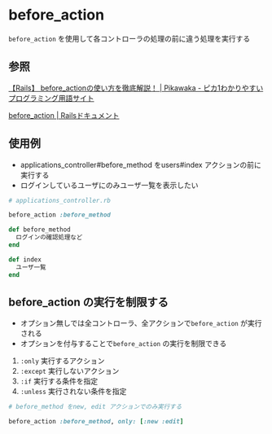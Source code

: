 # before_action

`before_action` を使用して各コントローラの処理の前に違う処理を実行する

## 参照

[【Rails】 before\_actionの使い方を徹底解説！ \| Pikawaka \- ピカ1わかりやすいプログラミング用語サイト](https://pikawaka.com/rails/before_action)

[before\_action \| Railsドキュメント](https://railsdoc.com/page/before_action)

## 使用例

* applications_controller#before_method をusers#index アクションの前に実行する
* ログインしているユーザにのみユーザ一覧を表示したい

```Ruby
# applications_controller.rb

before_action :before_method

def before_method
  ログインの確認処理など
end
```

```Ruby
def index
  ユーザ一覧
end
```

## before_action の実行を制限する

* オプション無しでは全コントローラ、全アクションで`before_action` が実行される
* オプションを付与することで`before_action` の実行を制限できる

1. `:only`	実行するアクション
2. `:except`	実行しないアクション
3. `:if`	実行する条件を指定
4. `:unless`	実行されない条件を指定

```Ruby
# before_method をnew, edit アクションでのみ実行する

before_action :before_method, only: [:new :edit]
```
